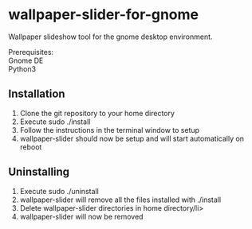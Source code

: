 # wallpaper-slider-for-gnome
Wallpaper slideshow tool for the gnome desktop environment.

Prerequisites: <br>
Gnome DE <br>
Python3

## Installation
<ol>
  <li>Clone the git repository to your home directory</li>
  <li>Execute sudo ./install</li>
  <li>Follow the instructions in the terminal window to setup</li>
  <li>wallpaper-slider should now be setup and will start automatically on reboot</li>
</ol>

## Uninstalling
<ol>
  <li>Execute sudo ./uninstall</li>
  <li>wallpaper-slider will remove all the files installed with ./install</li>
  <li>Delete wallpaper-slider directories in home directory/li>
  <li>wallpaper-slider will now be removed</li>
</ol>
